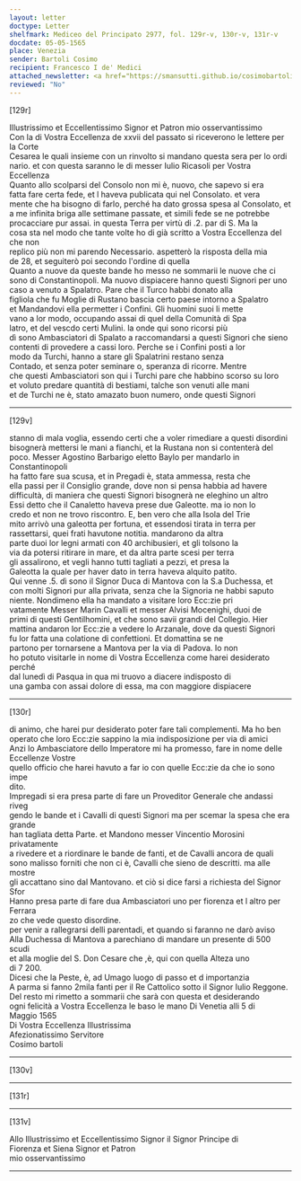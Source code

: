 ```yaml
---
layout: letter
doctype: Letter
shelfmark: Mediceo del Principato 2977, fol. 129r-v, 130r-v, 131r-v
docdate: 05-05-1565
place: Venezia
sender: Bartoli Cosimo
recipient: Francesco I de' Medici
attached_newsletter: <a href="https://smansutti.github.io/cosimobartoli/texts/3079_112/">3079_112</a>
reviewed: "No"
---
```


[129r]  
  
  
Illustrissimo et Eccellentissimo Signor et Patron mio osservantissimo  
Con la di Vostra Eccellenza de xxvii del passato si riceverono le lettere per la Corte  
Cesarea le quali insieme con un rinvolto si mandano questa sera per lo ordi  
nario. et con questa saranno le di messer Iulio Ricasoli per Vostra Eccellenza  
Quanto allo scolparsi del Consolo non mi è, nuovo, che sapevo si era  
fatta fare certa fede, et l haveva publicata qui nel Consolato. et vera  
mente che ha bisogno di farlo, perché ha dato grossa spesa al Consolato, et  
a me infinita briga alle settimane passate, et simili fede se ne potrebbe  
procacciare pur assai. in questa Terra per virtù di .2. par di S. Ma la  
cosa sta nel modo che tante volte ho di già scritto a Vostra Eccellenza del che non  
replico più non mi parendo Necessario. aspetterò la risposta della mia  
de 28, et seguiterò poi secondo l'ordine di quella  
Quanto a nuove da queste bande ho messo ne sommarii le nuove che ci  
sono di Constantinopoli. Ma nuovo dispiacere hanno questi Signori per uno  
caso a venuto a Spalatro. Pare che il Turco habbi donato alla  
figliola che fu Moglie di Rustano bascia certo paese intorno a Spalatro  
et Mandandovi ella permetter i Confini. Gli huomini suoi li mette  
vano a lor modo, occupando assai di quel della Comunità di Spa  
latro, et del vescdo certi Mulini. la onde qui sono ricorsi più  
dì sono Ambasciatori di Spalato a raccomandarsi a questi Signori che sieno  
contenti di provedere a cassi loro. Perche se i Confini posti a lor  
modo da Turchi, hanno a stare gli Spalatrini restano senza  
Contado, et senza poter seminare o, speranza di ricorre. Mentre  
che questi Ambasciatori son qui i Turchi pare che habbino scorso su loro  
et voluto predare quantità di bestiami, talche son venuti alle mani  
et de Turchi ne è, stato amazato buon numero, onde questi Signori  
  
---  

[129v]  
  
  
stanno di mala voglia, essendo certi che a voler rimediare a questi disordini  
bisognerà mettersi le mani a fianchi, et la Rustana non si contenterà del  
poco. Messer Agostino Barbarigo eletto Baylo per mandarlo in Constantinopoli  
ha fatto fare sua scusa, et in Pregadi è, stata ammessa, resta che  
ella passi per il Consiglio grande, dove non si pensa habbia ad havere  
difficultà, di maniera che questi Signori bisognerà ne eleghino un altro  
Essi detto che il Canaletto haveva prese due Galeotte. ma io non lo  
credo et non ne trovo riscontro. E, ben vero che alla Isola del Trie  
mito arrivò una galeotta per fortuna, et essendosi tirata in terra per  
rassettarsi, quei frati havutone notitia. mandarono da altra  
parte duoi lor legni armati con 40 archibusieri, et gli tolsono la  
via da potersi ritirare in mare, et da altra parte scesi per terra  
gli assalirono, et vegli hanno tutti tagliati a pezzi, et presa la  
Galeotta la quale per haver dato in terra haveva alquito patito.  
Qui venne .5. dì sono il Signor Duca di Mantova con la S.a Duchessa, et  
con molti Signori pur alla privata, senza che la Signoria ne habbi saputo  
niente. Nondimeno ella ha mandato a visitare loro Ecc:zie pri  
vatamente Messer Marin Cavalli et messer Alvisi Mocenighi, duoi de  
primi di questi Gentilhomini, et che sono savii grandi del Collegio. Hier  
mattina andaron lor Ecc:zie a vedere lo Arzanale, dove da questi Signori  
fu lor fatta una colatione di confettioni. Et domattina se ne  
partono per tornarsene a Mantova per la via di Padova. Io non  
ho potuto visitarle in nome di Vostra Eccellenza come harei desiderato perché  
dal lunedì di Pasqua in qua mi truovo a diacere indisposto di  
una gamba con assai dolore di essa, ma con maggiore dispiacere  
  
---  

[130r]  
  
  
di animo, che harei pur desiderato poter fare tali complementi. Ma ho ben  
operato che loro Ecc:zie sappino la mia indisposizione per via di amici  
Anzi lo Ambasciatore dello Imperatore mi ha promesso, fare in nome delle Eccellenze Vostre  
quello officio che harei havuto a far io con quelle Ecc:zie da che io sono impe  
dito.  
Impregadi si era presa parte di fare un Proveditor Generale che andassi riveg  
gendo le bande et i Cavalli di questi Signori ma per scemar la spesa che era grande  
han tagliata detta Parte. et Mandono messer Vincentio Morosini privatamente  
a rivedere et a riordinare le bande de fanti, et de Cavalli ancora de quali  
sono malisso forniti che non ci è, Cavalli che sieno de descritti. ma alle mostre  
gli accattano sino dal Mantovano. et ciò si dice farsi a richiesta del Signor Sfor  
Hanno presa parte di fare dua Ambasciatori uno per fiorenza et l altro per Ferrara  
zo che vede questo disordine.  
per venir a rallegrarsi delli parentadi, et quando si faranno ne darò aviso  
Alla Duchessa di Mantova a parechiano di mandare un presente di 500 scudi  
et alla moglie del S. Don Cesare che ,è, qui con quella Alteza uno  
di 7 200.  
Dicesi che la Peste, è, ad Umago luogo di passo et d importanzia  
A parma si fanno 2mila fanti per il Re Cattolico sotto il Signor Iulio Reggone.  
Del resto mi rimetto a sommarii che sarà con questa et desiderando  
ogni felicità a Vostra Eccellenza le baso le mano Di Venetia alli 5 di  
Maggio 1565  
Di Vostra Eccellenza Illustrissima  
Afezionatissimo Servitore  
Cosimo bartoli  
  
---  

[130v]  
  
  
  
---  

[131r]  
  
  
  
---  

[131v]  
  
  
Allo Illustrissimo et Eccellentissimo Signor il Signor Principe di  
Fiorenza et Siena Signor et Patron  
mio osservantissimo  
  
---  

